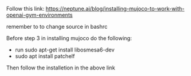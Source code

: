 Follow this link: https://neptune.ai/blog/installing-mujoco-to-work-with-openai-gym-environments

remember to to change source in bashrc

Before step 3 in installing mujoco do the following:

 - run sudo apt-get install libosmesa6-dev
 - sudo apt install patchelf

Then follow the installetion in the above link
